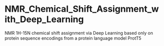 # NMR_Chemical_Shift_Assignment_with_Deep_Learning
NMR 1H-15N chemical shift assignment via Deep Learning based only on protein sequence encodings from a protein language model ProtT5
